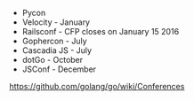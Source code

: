 - Pycon
- Velocity - January
- Railsconf - CFP closes on January 15 2016
- Gophercon - July
- Cascadia JS - July
- dotGo - October
- JSConf - December

https://github.com/golang/go/wiki/Conferences
